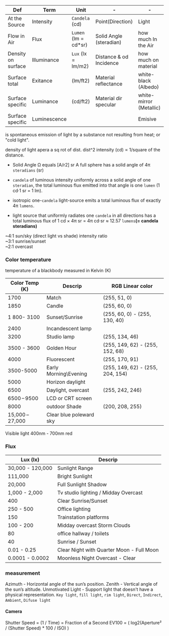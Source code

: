 
 Def | Term | Unit | - |  - |
 --- | --- | --- | --- | - | 
 At the Source  | Intensity | `Candela` (cd) | Point(Direction) | Light
 Flow in Air | Flux | `Lumen` (lm  = cd*sr) | Solid Angle (steradian) | how much In the Air | 
 Density on surface | Illuminance | `Lux` (lx = lm/m2) | Distance & od Incidence | how much on material
 Surface total | Exitance | (lm/ft2) | Material reflectance | white-black (Albedo)
 Surface specific | Luminance | (cd/ft2) | Material dir specular | white-mirror (Metallic)
 Surface specific |Luminescence|||Emisive
 
 is spontaneous emission of light by a substance not resulting from heat; or "cold light".

density of light apera a sq rot of dist. dist^2 intensity (cd) ∝ 1/square of the distance.

- Solid Angle Ω equals [A/r2] sr A full sphere has a solid angle of 4π `steradians` (sr)

- `candela` of luminous intensity uniformly across a solid angle of one `steradian`, the total luminous flux emitted into that angle is one `lumen` (1 cd·1 sr = 1 lm). 
-  isotropic one-`candela` light-source emits a total luminous flux of exactly 4π `lumens`.
- light source that uniformly radiates one `candela` in all directions has a total luminous flux of 1 cd × 4π sr = 4π cd⋅sr ≈ 12.57 `lumens`**(= candela steradians)**  


~4:1 sun/sky (direct light vs shade) intensity ratio   
~3:1 sunrise/sunset    
~2:1 overcast    

### Color temperature 
temperature of a blackbody measured in Kelvin (K) 

Color Temp (K) | Descrip | RGB Linear color |
-- | -- | -- |
1700 |	Match  | (255, 51, 0)
1850 | Candle | (255, 60, 0)
1 800- 3100 | Sunset/Sunrise | (255, 60, 0) - (255, 130, 40)
2400 | Incandescent lamp  |
3200	| Studio lamp  | (255, 134, 46)
3500 - 3600 | Golden Hour |  (255, 149, 62) - (255, 152, 68) 
4000 | Fluorescent |  (255, 170, 91)
3500-5000 | Early Morning\Evening | (255, 149, 62) - (255, 204, 154)
5000	| Horizon daylight   |
6500	| Daylight, overcast   | (255, 242, 246)
6500 – 9500	| LCD or CRT screen  |
8000 | outdoor Shade | (200, 208, 255)
15,000 – 27,000 | Clear blue poleward sky  |


Visible light 400nm - 700nm red

### Flux 
Lux (lx) | Descrip |
-- | -- |
30,000 - 120,000 | Sunlight Range 
111,000 | Bright Sunlight    
20,000 | Full Sunlight Shadow  
1,000 - 2,000 | Tv studio lighting / Midday Overcast
400 | Clear Sunrise/Sunset 
250 - 500 | Office lighting
150 | Trainstation platforms 
100 - 200 | Midday overcast Storm Clouds
80 | office hallway /  toilets
40 | Sunrise / Sunset 
0.01 - 0.25 | Clear Night with Quarter Moon - Full Moon
0.0001 - 0.0002 | Moonless Night Overcast - Clear

### measurement  
Azimuth - Horizontal angle of the sun’s position.
Zenith - Vertical angle of the sun’s altitude.
Unmotivated Light - Support light that doesn't have a physical representation.
`Key light`, `fill light`, `rim light`, 
`Direct`, `Indirect`, `Ambient`, `Difuse light `  

#### Camera 
Shutter Speed = (1 / Time) = Fraction of a Second
EV100 = ( log2(Aperture² / (Shutter Speed) * 100 / ISO) )

